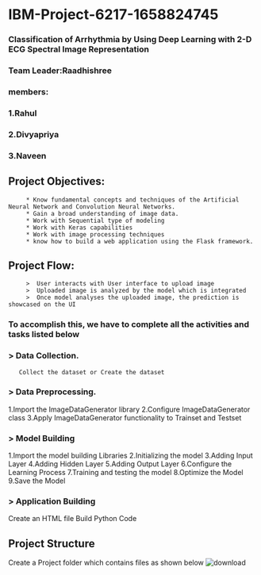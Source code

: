 #                                                  IBM-Project-6217-1658824745
###                        Classification of Arrhythmia by Using Deep Learning with 2-D ECG Spectral Image Representation

###          Team Leader:Raadhishree
###          members:
###                     1.Rahul
###                     2.Divyapriya
###                     3.Naveen


##                                      Project Objectives:
         * Know fundamental concepts and techniques of the Artificial Neural Network and Convolution Neural Networks.
         * Gain a broad understanding of image data.
         * Work with Sequential type of modeling
         * Work with Keras capabilities
         * Work with image processing techniques
         * know how to build a web application using the Flask framework.
##                                    Project Flow:
         >  User interacts with User interface to upload image
         >  Uploaded image is analyzed by the model which is integrated
         >  Once model analyses the uploaded image, the prediction is showcased on the UI
###          To accomplish this, we have to complete all the activities and tasks listed below
###        >        Data Collection.
       Collect the dataset or Create the dataset
###    > Data Preprocessing.
1.Import the ImageDataGenerator library
2.Configure ImageDataGenerator class
3.Apply ImageDataGenerator functionality to Trainset and Testset
###   > Model Building
1.Import the model building Libraries
2.Initializing the model
3.Adding Input Layer
4.Adding Hidden Layer
5.Adding Output Layer
6.Configure the Learning Process
7.Training and testing the model
8.Optimize the Model
9.Save the Model
### > Application Building
Create an HTML file
Build Python Code

## Project Structure

Create a Project folder which contains files as shown below
![download](https://user-images.githubusercontent.com/113086788/200133644-df2f7f61-46c2-4ffc-985d-0d12593c32bd.png)

